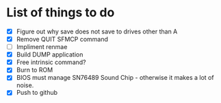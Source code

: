 <!-- vim: set ft=markdown -->
# List of things to do

+ [x] Figure out why save does not save to drives other than A
+ [x] Remove QUIT SFMCP command
+ [ ] Impliment renmae
+ [x] Build DUMP application
+ [x] Free intrinsic command?
+ [x] Burn to ROM
+ [x] BIOS must manage SN76489 Sound Chip - otherwise it makes a lot of noise.
+ [x] Push to github

